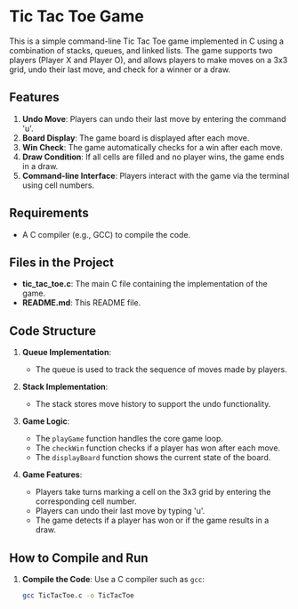 # Tic Tac Toe Game

This is a simple command-line Tic Tac Toe game implemented in C using a combination of stacks, queues, and linked lists. The game supports two players (Player X and Player O), and allows players to make moves on a 3x3 grid, undo their last move, and check for a winner or a draw.

## Features

1. **Undo Move**: Players can undo their last move by entering the command 'u'.
2. **Board Display**: The game board is displayed after each move.
3. **Win Check**: The game automatically checks for a win after each move.
4. **Draw Condition**: If all cells are filled and no player wins, the game ends in a draw.
5. **Command-line Interface**: Players interact with the game via the terminal using cell numbers.

## Requirements

- A C compiler (e.g., GCC) to compile the code.

## Files in the Project

- **tic_tac_toe.c**: The main C file containing the implementation of the game.
- **README.md**: This README file.

## Code Structure

1. **Queue Implementation**: 
   - The queue is used to track the sequence of moves made by players.
   
2. **Stack Implementation**:
   - The stack stores move history to support the undo functionality.
   
3. **Game Logic**:
   - The `playGame` function handles the core game loop.
   - The `checkWin` function checks if a player has won after each move.
   - The `displayBoard` function shows the current state of the board.

4. **Game Features**:
   - Players take turns marking a cell on the 3x3 grid by entering the corresponding cell number.
   - Players can undo their last move by typing 'u'.
   - The game detects if a player has won or if the game results in a draw.

## How to Compile and Run

1. **Compile the Code**:
   Use a C compiler such as `gcc`:
   ```bash
   gcc TicTacToe.c -o TicTacToe
